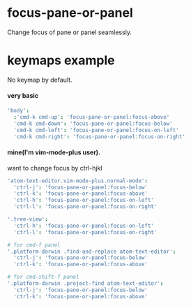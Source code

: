 # focus-pane-or-panel

Change focus of pane or panel seamlessly.

# keymaps example  

No keymap by default.  

#### very basic

```coffeescript
'body':
  :'cmd-k cmd-up': 'focus-pane-or-panel:focus-above'
  'cmd-k cmd-down': 'focus-pane-or-panel:focus-below'
  'cmd-k cmd-left': 'focus-pane-or-panel:focus-on-left'
  'cmd-k cmd-right': 'focus-pane-or-panel:focus-on-right'
```

#### mine(I'm vim-mode-plus user).

want to change focus by ctrl-hjkl

```coffeescript
'atom-text-editor.vim-mode-plus.normal-mode':
  'ctrl-j': 'focus-pane-or-panel:focus-below'
  'ctrl-k': 'focus-pane-or-panel:focus-above'
  'ctrl-h': 'focus-pane-or-panel:focus-on-left'
  'ctrl-l': 'focus-pane-or-panel:focus-on-right'

'.tree-view':
  'ctrl-h': 'focus-pane-or-panel:focus-on-left'
  'ctrl-l': 'focus-pane-or-panel:focus-on-right'

# for cmd-f panel
'.platform-darwin .find-and-replace atom-text-editor':
  'ctrl-j': 'focus-pane-or-panel:focus-below'
  'ctrl-k': 'focus-pane-or-panel:focus-above'

# for cmd-shift-f panel
'.platform-darwin .project-find atom-text-editor':
  'ctrl-j': 'focus-pane-or-panel:focus-below'
  'ctrl-k': 'focus-pane-or-panel:focus-above'
```
